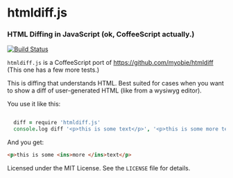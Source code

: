 # htmldiff.js
### HTML Diffing in JavaScript (ok, CoffeeScript actually.)

[![Build Status](https://secure.travis-ci.org/tnwinc/htmldiff.js.png)](http://travis-ci.org/tnwinc/htmldiff.js)

`htmldiff.js` is a CoffeeScript port of https://github.com/myobie/htmldiff
(This one has a few more tests.)

This is diffing that understands HTML. Best suited for cases when you
want to show a diff of user-generated HTML (like from a wysiwyg editor).

You use it like this:

```coffeescript

  diff = require 'htmldiff.js'
  console.log diff '<p>this is some text</p>', '<p>this is some more text</p>'
```
And you get:

```html
<p>this is some <ins>more </ins>text</p>
```

Licensed under the MIT License. See the `LICENSE` file for details.
